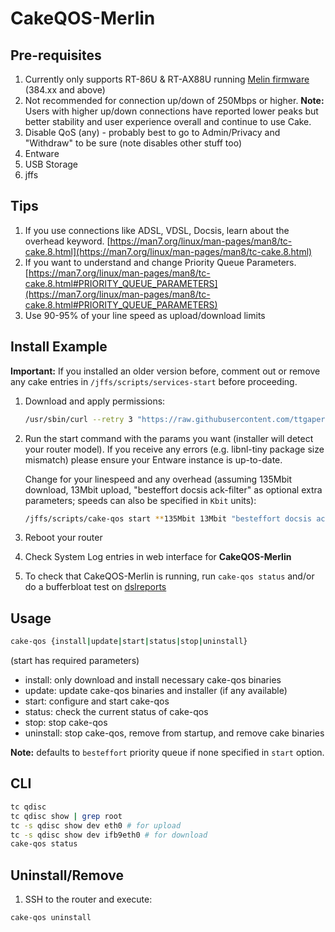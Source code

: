 # CakeQOS-Merlin

## Pre-requisites
1.  Currently only supports RT-86U & RT-AX88U running [Melin firmware](https://github.com/RMerl/asuswrt-merlin.ng) (384.xx and above)
2.  Not recommended for connection up/down of 250Mbps or higher. **Note:** Users with higher up/down connections have reported lower peaks but better stability and user experience overall and continue to use Cake.
3.  Disable QoS (any) - probably best to go to Admin/Privacy and "Withdraw" to be sure (note disables other stuff too)
4.  Entware
5.  USB Storage
6.  jffs

## Tips
1.  If you use connections like ADSL, VDSL, Docsis, learn about the overhead keyword. [https://man7.org/linux/man-pages/man8/tc-cake.8.html](https://man7.org/linux/man-pages/man8/tc-cake.8.html)
2.  If you want to understand and change Priority Queue Parameters. [https://man7.org/linux/man-pages/man8/tc-cake.8.html#PRIORITY_QUEUE_PARAMETERS](https://man7.org/linux/man-pages/man8/tc-cake.8.html#PRIORITY_QUEUE_PARAMETERS)
3.  Use 90-95% of your line speed as upload/download limits

## Install Example

**Important:** If you installed an older version before, comment out or remove any cake entries in `/jffs/scripts/services-start` before proceeding.

1.  Download and apply permissions:
    ```sh
    /usr/sbin/curl --retry 3 "https://raw.githubusercontent.com/ttgapers/cakeqos-merlin/master/cake-qos.sh" -o "/jffs/scripts/cake-qos" && chmod 0755 /jffs/scripts/cake-qos && /jffs/scripts/cake-qos install
    ```

2.  Run the start command with the params you want (installer will detect your router model). If you receive any errors (e.g. libnl-tiny package size mismatch) please ensure your Entware instance is up-to-date.

    Change for your linespeed and any overhead (assuming 135Mbit download, 13Mbit upload, "besteffort docsis ack-filter" as optional extra parameters; speeds can also be specified in `Kbit` units):
    ```sh
    /jffs/scripts/cake-qos start **135Mbit 13Mbit "besteffort docsis ack-filter"**
    ```

3.  Reboot your router

4.  Check System Log entries in web interface for **CakeQOS-Merlin**

5.  To check that CakeQOS-Merlin is running, run `cake-qos status` and/or do a bufferbloat test on [dslreports](https://www.dslreports.com/speedtest)

## Usage

```sh
cake-qos {install|update|start|status|stop|uninstall}
```
(start has required parameters)

-   install: only download and install necessary cake-qos binaries
-   update: update cake-qos binaries and installer (if any available)
-   start:   configure and start cake-qos
-   status:   check the current status of cake-qos
-   stop:    stop cake-qos
-   uninstall: stop cake-qos, remove from startup, and remove cake binaries

**Note:** defaults to `besteffort` priority queue if none specified in `start` option.

## CLI
```sh
tc qdisc
tc qdisc show | grep root
tc -s qdisc show dev eth0 # for upload
tc -s qdisc show dev ifb9eth0 # for download
cake-qos status
```
## Uninstall/Remove

1.  SSH to the router and execute:
```sh
cake-qos uninstall
```
